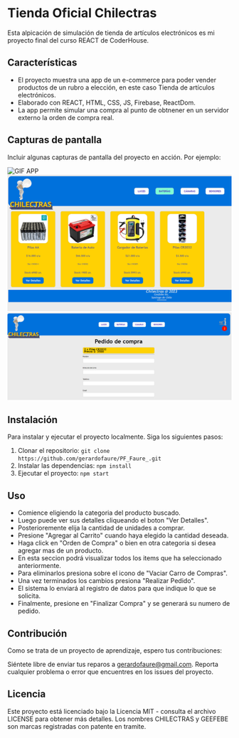 # Tienda Oficial Chilectras

Esta alpicación de simulación de tienda de artículos electrónicos es mi proyecto final del curso REACT de CoderHouse.

## Características

- El proyecto muestra una app de un e-commerce para poder vender productos de un rubro a elección, en este caso Tienda de artículos electrónicos.
- Elaborado con REACT, HTML, CSS, JS, Firebase, ReactDom.
- La app permite simular una compra al punto de obtnener en un servidor externo la orden de compra real.

## Capturas de pantalla

Incluir algunas capturas de pantalla del proyecto en acción. Por ejemplo:

![GIF APP](/public/img/pfgif-faure.gif)
![Captura de pantalla 1](/public/img/pantalla001.png)
![Captura de pantalla 2](/public/img/pantalla002.png)

## Instalación

Para instalar y ejecutar el proyecto localmente. Siga los siguientes pasos:

1. Clonar el repositorio: `git clone https://github.com/gerardofaure/PF_Faure_.git`
2. Instalar las dependencias: `npm install`
3. Ejecutar el proyecto: `npm start`

## Uso

- Comience eligiendo la categoria del producto buscado.
- Luego puede ver sus detalles cliqueando el boton "Ver Detalles".
- Posterioremente elija la cantidad de unidades a comprar.
- Presione "Agregar al Carrito" cuando haya elegido la cantidad deseada.
- Haga click en "Orden de Compra" o bien en otra categoria si desea agregar mas de un producto.
- En esta seccion podrá visualizar todos los items que ha seleccionado anteriormente.
- Para eliminarlos presiona sobre el icono de "Vaciar Carro de Compras".
- Una vez terminados los cambios presiona "Realizar Pedido".
- El sistema lo enviará al registro de datos para que indique lo que se solicita.
- Finalmente, presione en "Finalizar Compra" y se generará su numero de pedido.


## Contribución
Como se trata de un proyecto de aprendizaje, espero tus contribuciones:

Siéntete libre de enviar tus reparos a gerardofaure@gmail.com.
Reporta cualquier problema o error que encuentres en los issues del proyecto.

## Licencia

Este proyecto está licenciado bajo la Licencia MIT - consulta el archivo LICENSE para obtener más detalles.
Los nombres CHILECTRAS y GEEFEBE son marcas registradas con patente en tramite.